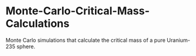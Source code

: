 # Monte-Carlo-Critical-Mass-Calculations
Monte Carlo simulations that calculate the critical mass of a pure Uranium-235 sphere.

